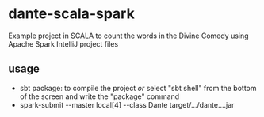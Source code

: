 # dante-scala-spark
Example project in SCALA to count the words in the Divine Comedy using Apache Spark
IntelliJ project files

## usage
- sbt package: to compile the project *or* select "sbt shell" from the bottom of the screen and write the "package" command
- spark-submit --master local[4] --class Dante target/.../dante....jar
